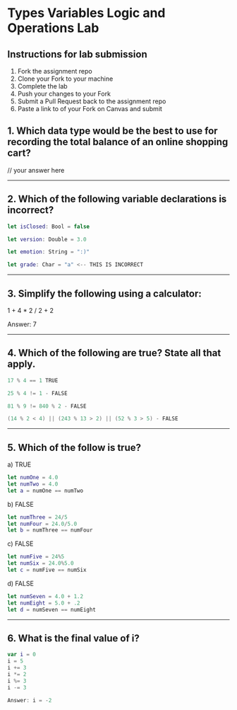 # Types Variables Logic and Operations Lab

## Instructions for lab submission

1. Fork the assignment repo
1. Clone your Fork to your machine
1. Complete the lab
1. Push your changes to your Fork
1. Submit a Pull Request back to the assignment repo
1. Paste a link to of your Fork on Canvas and submit

## 1. Which data type would be the best to use for recording the total balance of an online shopping cart?

// your answer here

***
## 2. Which of the following variable declarations is **incorrect**?

```swift
let isClosed: Bool = false

let version: Double = 3.0

let emotion: String = ":)"

let grade: Char = "a" <-- THIS IS INCORRECT
```

***
## 3. Simplify the following using a calculator:

1 + 4 * 2 / 2 + 2 

Answer: 7

***
## 4. Which of the following are true? State all that apply.

```swift
17 % 4 == 1 TRUE

25 % 4 != 1 - FALSE

81 % 9 != 840 % 2 - FALSE

(14 % 2 < 4) || (243 % 13 > 2) || (52 % 3 > 5) - FALSE
```

***
## 5. Which of the follow is true?

a) TRUE
```swift
let numOne = 4.0
let numTwo = 4.0
let a = numOne == numTwo
```
b) FALSE
```swift
let numThree = 24/5
let numFour = 24.0/5.0
let b = numThree == numFour
```
c) FALSE
```swift
let numFive = 24%5
let numSix = 24.0%5.0
let c = numFive == numSix
```
d) FALSE
```swift
let numSeven = 4.0 + 1.2
let numEight = 5.0 + .2
let d = numSeven == numEight
```

***
## 6. What is the final value of i?

```swift
var i = 0
i = 5
i += 3
i *= 2
i %= 3
i -= 3

Answer: i = -2
```
